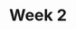 ---
title: Week 2
weekNumber: 2
days:
- date: 2023-01-24
  events:
    ? '**Lecture 3**{: .label .label-lecture } Pandas II'
    ? '**Quick Check 1**{: .label .label-survey } Quick Check 1'
    : ''
- date: 2023-01-26
  events:
    ? '**Lecture 4**{: .label .label-lecture } Pandas III & Data Cleaning'
    : ''
- date: 2023-01-20
  events:
      ? '**Lab 2**{: .label .label-lab } Pandas'
      ? '**Homework 2**{: .label .label-hw } Food Safety'
---